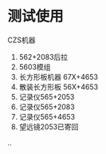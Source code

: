# 测试使用



CZS机器
1. 562+2083后拉
2. 5603模组
3. 长方形板机器 67X+4653
4. 散装长方形板 56X+4653
5. 记录仪565+2053
6. 记录仪565+2083
7. 记录仪565+4653
8. 望远镜2053已寄回
   


..


